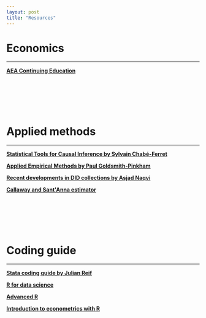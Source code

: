 ```yaml
---
layout: post
title: "Resources"
---
```


# Economics
---
[**AEA Continuing Education**](https://www.aeaweb.org/conference/cont-ed)

<p>&nbsp;</p>
<p>&nbsp;</p>
<p>&nbsp;</p>

# Applied methods
---
[**Statistical Tools for Causal Inference by Sylvain Chabé-Ferret**](https://chabefer.github.io/STCI/index.html)

[**Applied Empirical Methods by Paul Goldsmith-Pinkham**](https://github.com/paulgp/applied-methods-phd)

[**Recent developments in DID collections by Asjad Naqvi**](https://asjadnaqvi.github.io/DiD/)

[**Callaway and Sant'Anna estimator**](https://bcallaway11.github.io/did/index.html)

<p>&nbsp;</p>
<p>&nbsp;</p>
<p>&nbsp;</p>

# Coding guide
---
[**Stata coding guide by Julian Reif**](https://julianreif.com/guide/)

[**R for data science**](https://r4ds.had.co.nz/index.html)

[**Advanced R**](http://adv-r.had.co.nz/)

[**Introduction to econometrics with R**](https://www.econometrics-with-r.org/index.html)
